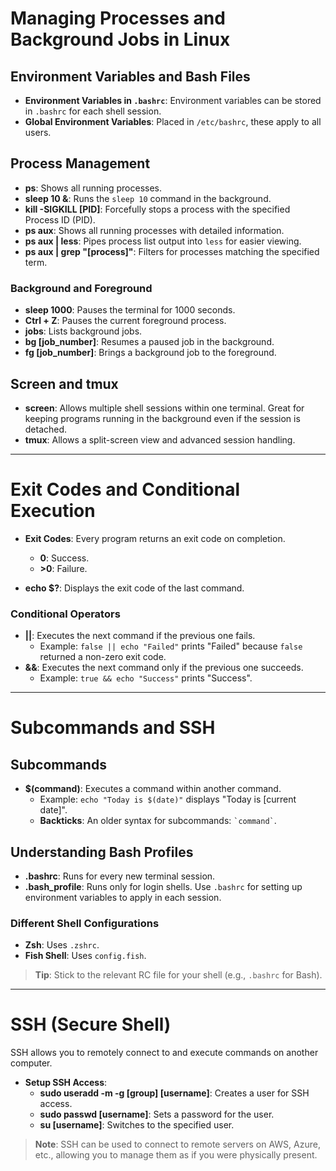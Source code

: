# Managing Processes and Background Jobs in Linux

## Environment Variables and Bash Files

- **Environment Variables in `.bashrc`**: Environment variables can be stored in `.bashrc` for each shell session.
- **Global Environment Variables**: Placed in `/etc/bashrc`, these apply to all users.

## Process Management

- **ps**: Shows all running processes.
- **sleep 10 &**: Runs the `sleep 10` command in the background.
- **kill -SIGKILL [PID]**: Forcefully stops a process with the specified Process ID (PID).
- **ps aux**: Shows all running processes with detailed information.
- **ps aux | less**: Pipes process list output into `less` for easier viewing.
- **ps aux | grep "[process]"**: Filters for processes matching the specified term.

### Background and Foreground

- **sleep 1000**: Pauses the terminal for 1000 seconds.
- **Ctrl + Z**: Pauses the current foreground process.
- **jobs**: Lists background jobs.
- **bg [job_number]**: Resumes a paused job in the background.
- **fg [job_number]**: Brings a background job to the foreground.

## Screen and tmux

- **screen**: Allows multiple shell sessions within one terminal. Great for keeping programs running in the background even if the session is detached.
- **tmux**: Allows a split-screen view and advanced session handling.

---

# Exit Codes and Conditional Execution

- **Exit Codes**: Every program returns an exit code on completion.
  - **0**: Success.
  - **>0**: Failure.

- **echo $?**: Displays the exit code of the last command.

### Conditional Operators

- **||**: Executes the next command if the previous one fails.
  - Example: `false || echo "Failed"` prints "Failed" because `false` returned a non-zero exit code.
- **&&**: Executes the next command only if the previous one succeeds.
  - Example: `true && echo "Success"` prints "Success".

---

# Subcommands and SSH

## Subcommands

- **$(command)**: Executes a command within another command.
  - Example: `echo "Today is $(date)"` displays "Today is [current date]".
  - **Backticks**: An older syntax for subcommands: `` `command` ``.
  
## Understanding Bash Profiles

- **.bashrc**: Runs for every new terminal session.
- **.bash_profile**: Runs only for login shells. Use `.bashrc` for setting up environment variables to apply in each session.

### Different Shell Configurations

- **Zsh**: Uses `.zshrc`.
- **Fish Shell**: Uses `config.fish`.

> **Tip**: Stick to the relevant RC file for your shell (e.g., `.bashrc` for Bash).

---

# SSH (Secure Shell)

SSH allows you to remotely connect to and execute commands on another computer.

- **Setup SSH Access**:
  - **sudo useradd -m -g [group] [username]**: Creates a user for SSH access.
  - **sudo passwd [username]**: Sets a password for the user.
  - **su [username]**: Switches to the specified user.

> **Note**: SSH can be used to connect to remote servers on AWS, Azure, etc., allowing you to manage them as if you were physically present.

